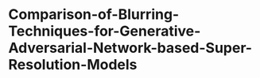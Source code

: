 # Comparison-of-Blurring-Techniques-for-Generative-Adversarial-Network-based-Super-Resolution-Models